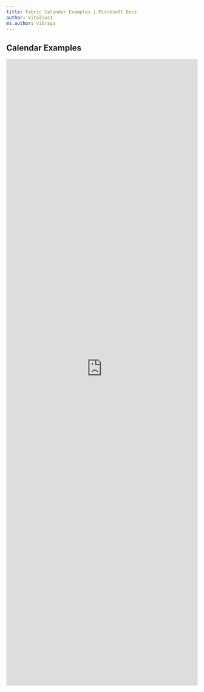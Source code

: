 ```yaml
---
title: Fabric Calendar Examples | Microsoft Docs
author: Vitalius1
ms.author: vibraga
---
```


## Calendar Examples

<iframe 
    title='Calendar Examples'
    src='https://fabricweb.z5.web.core.windows.net/pr-deploy-site/refs/heads/master/fabric-website-resources/dist/index.html#/examples/calendar?docsExample=true'
    frameborder='no'
    height='1650'
    style='width: 100%;'
>